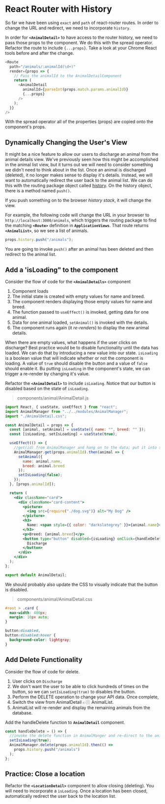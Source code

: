 # React Router with History

So far we have been using `exact` and `path` of react-router routes. In order to change the URL and redirect, we need to incorporate `history`.

In order for **`<AnimalDetail>`** to have access to the router history, we need to pass those props to the component. We do this with the spread operator. Refactor the route to include `{...props}`. Take a look at your Chrome React tools before and after the change.

```js
<Route
  path="/animals/:animalId(\d+)"
  render={props => {
    // Pass the animalId to the AnimalDetailComponent
    return (
      <AnimalDetail
        animalId={parseInt(props.match.params.animalId)}
        {...props}
      />
    );
  }}
/>
```

With the spread operator all of the properties (props) are copied onto the component's props.

## Dynamically Changing the User's View

It might be a nice feature to allow our users to discharge an animal from the animal details view. We've previously seen how this might be accomplished in the animal list view, but it turns out we will need to consider something we didn't need to think about in the list. Once an animal is discharged (deleted), it no longer makes sense to display it's details. Instead, we will want to automatically redirect the user back to the animal list. We can do this with the routing package object called [history](https://github.com/ReactTraining/react-router/blob/master/packages/react-router/docs/api/history.md). On the history object, there is a method named `push()`.

If you push something on to the browser _history stack_, it will change the view.

For example, the following code will change the URL in your browser to `http://localhost:3000/animals`, which triggers the routing package to find the matching **`<Route>`** definition in **`ApplicationViews`**. That route returns **`<AnimalList>`**, so we see a list of animals.

```js
props.history.push("/animals");
```

You are going to invoke `push()` after an animal has been deleted and then redirect to the animal list.

## Add a 'isLoading" to the component

Consider the flow of code for the **`<AnimalDetails>`** component

1. Component loads
1. The initial state is created with empty values for name and breed.
1. The component renders displaying those empty values for name and breed.
1. The function passed to `useEffect()` is invoked, getting data for one animal.
1. Data for one animal loaded, `setAnimal()` is invoked with the details.
1. The component runs again (it _re-renders_) to display the new animal details.

When there are empty values, what happens if the user clicks on discharge? Best practice would be to disable functionality until the data has loaded. We can do that by introducing a new value into our state. `isLoading` is a boolean value that will indicate whether or not the component is loading. A value of `true` should disable the button and a value of `false` should enable it. Bu putting `isLoading` in the component's state, we can trigger a re-render by changing it's value.

Refactor the **`<AnimalDetail>`** to include `isLoading`. Notice that our button is disabled based on the state of `isLoading`.

> components/animal/AnimalDetail.js

```jsx
import React, { useState, useEffect } from "react";
import AnimalManager from "../../modules/AnimalManager";
import "./AnimalDetail.css";

const AnimalDetail = props => {
  const [animal, setAnimal] = useState({ name: "", breed: "" });
  const [isLoading, setIsLoading] = useState(true);

  useEffect(() => {
    //get(id) from AnimalManager and hang on to the data; put it into state
    AnimalManager.get(props.animalId).then(animal => {
      setAnimal({
        name: animal.name,
        breed: animal.breed
      });
      setIsLoading(false);
    });
  }, [props.animalId]);

  return (
    <div className="card">
      <div className="card-content">
        <picture>
          <img src={require("./dog.svg")} alt="My Dog" />
        </picture>
        <h3>
          Name: <span style={{ color: "darkslategrey" }}>{animal.name}</span>
        </h3>
        <p>Breed: {animal.breed}</p>
        <button type="button" disabled={isLoading} onClick={handleDelete}>
          Discharge
        </button>
      </div>
    </div>
  );
};

export default AnimalDetail;
```

We should probably also update the CSS to visually indicate that the button is disabled.

> components/animal/AnimalDetail.css

```css
#root > .card {
  max-width: 400px;
  margin: 10px auto;
}

button:disabled,
button:disabled:hover {
  background-color: lightgray;
}
```

## Add Delete Functionality

Consider the flow of code for delete.

1. User clicks on `Discharge`
1. We don't want the user to be able to click hundreds of times on the button, so we can `setIsLoading(true)` to disables the button.
1. Perform the DELETE operation to change your API data. Once complete,
1. Switch the view from AnimalDetail 👉🏼 AnimalList.
1. AnimalList will re-render and display the remaining animals from the database.

Add the handleDelete function to **`AnimalDetail`** component.

```js
const handleDelete = () => {
  //invoke the delete function in AnimalManger and re-direct to the animal list.
  setIsLoading(true);
  AnimalManager.delete(props.animalId).then(() =>
    props.history.push("/animals")
  );
};
```

## Practice: Close a location

Refactor the **`<LocationDetail>`** component to allow closing (deleting). You will need to incorporate a `isLoading`. Once a location has been closed, automatically redirect the user back to the location list.
